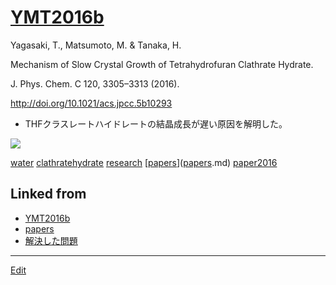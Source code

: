 # [YMT2016b](YMT2016b.md)

Yagasaki, T., Matsumoto, M. & Tanaka, H.

Mechanism of Slow Crystal Growth of Tetrahydrofuran Clathrate Hydrate.

J. Phys. Chem. C 120, 3305–3313 (2016).

http://doi.org/10.1021/acs.jpcc.5b10293


* THFクラスレートハイドレートの結晶成長が遅い原因を解明した。

![](https://i.gyazo.com/c319b4133d6aee87283030446ddda41a.png)



[water](water.md) [clathratehydrate](clathratehydrate.md) [research](research.md) [[papers](papers.md)]([papers](papers.md).md) [paper2016](paper2016.md) 


## Linked from

* [YMT2016b](YMT2016b.md)
* [papers](papers.md)
* [解決した問題](解決した問題.md)


----
[Edit](https://github.com/vitroid/vitroid.github.io/edit/master/MD/YMT2016b.md)
